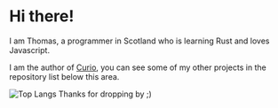 # Hi there!

I am Thomas, a programmer in Scotland who is learning Rust and loves Javascript.

I am the author of [Curio](https://github.com/fatalcenturion/curio), you can see some of my other projects in the repository list below this area.

![Top Langs](https://github-readme-stats.vercel.app/api/top-langs/?username=fatalcenturion&theme=dark)
Thanks for dropping by ;)
